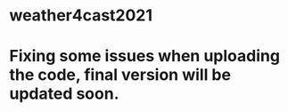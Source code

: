 # weather4cast2021

# Fixing some issues when uploading the code, final version will be updated soon.

